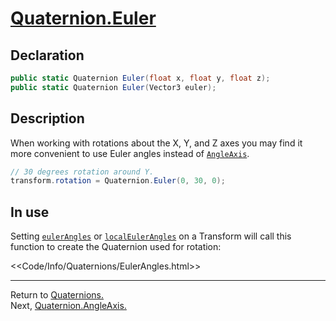 # [Quaternion.Euler](https://docs.unity3d.com/ScriptReference/Quaternion.Euler.html)
## Declaration
```csharp
public static Quaternion Euler(float x, float y, float z);
public static Quaternion Euler(Vector3 euler);
```

## Description
When working with rotations about the X, Y, and Z axes you may find it more convenient to use Euler angles instead of [`AngleAxis`](AngleAxis.md).  

```csharp
// 30 degrees rotation around Y.
transform.rotation = Quaternion.Euler(0, 30, 0);
```

## In use
Setting [`eulerAngles`](https://docs.unity3d.com/ScriptReference/Transform-eulerAngles.html) or [`localEulerAngles`](https://docs.unity3d.com/ScriptReference/Transform-localEulerAngles.html) on a Transform will call this function to create the Quaternion used for rotation:

<<Code/Info/Quaternions/EulerAngles.html>>  

---
Return to [Quaternions.](../Quaternions.md)  
Next, [Quaternion.AngleAxis.](AngleAxis.md)
